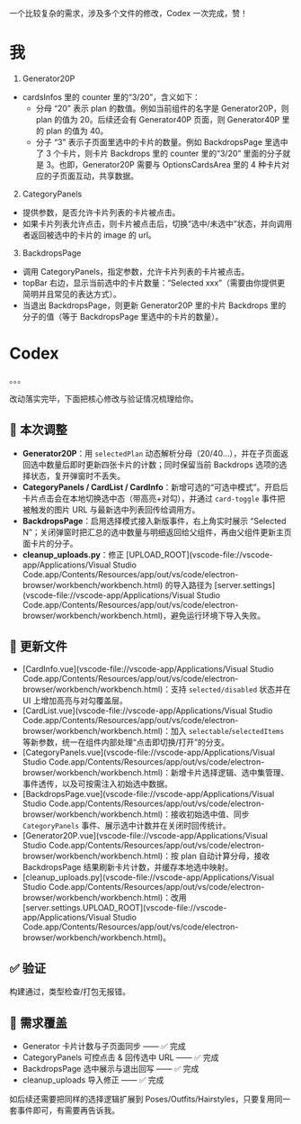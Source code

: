 一个比较复杂的需求，涉及多个文件的修改，Codex 一次完成，赞！



# 我

1. Generator20P
- cardsInfos 里的 counter 里的“3/20”，含义如下：
  - 分母 “20” 表示 plan 的数值。例如当前组件的名字是 Generator20P，则 plan 的值为 20。后续还会有 Generator40P 页面，则 Generator40P 里的 plan 的值为 40。
  - 分子 “3” 表示子页面里选中的卡片的数量。例如 BackdropsPage 里选中了 3 个卡片，则卡片 Backdrops 里的 counter 里的“3/20” 里面的分子就是 3。也即，Generator20P 需要与 OptionsCardsArea 里的 4 种卡片对应的子页面互动，共享数据。

2. CategoryPanels
- 提供参数，是否允许卡片列表的卡片被点击。
- 如果卡片列表允许点击，则卡片被点击后，切换“选中/未选中”状态，并向调用者返回被选中的卡片的 image 的 url。

3. BackdropsPage
- 调用 CategoryPanels，指定参数，允许卡片列表的卡片被点击。
- topBar 右边，显示当前选中的卡片数量：“Selected xxx”（需要由你提供更简明并且常见的表达方式）。
- 当退出 BackdropsPage，则更新 Generator20P 里的卡片 Backdrops 里的分子的值（等于 BackdropsPage 里选中的卡片的数量）。



# Codex

。。。

改动落实完毕，下面把核心修改与验证情况梳理给你。

## 🚀 本次调整

- **Generator20P**：用 `selectedPlan` 动态解析分母（20/40…），并在子页面返回选中数量后即时更新四张卡片的计数；同时保留当前 Backdrops 选项的选择状态，复开弹窗时不丢失。
- **CategoryPanels / CardList / CardInfo**：新增可选的“可选中模式”。开启后卡片点击会在本地切换选中态（带高亮+对勾），并通过 `card-toggle` 事件把被触发的图片 URL 与最新选中列表回传给调用方。
- **BackdropsPage**：启用选择模式接入新版事件，右上角实时展示 “Selected N”；关闭弹窗时把汇总的选中数量与明细返回给父组件，再由父组件更新主页面卡片的分子。
- **cleanup_uploads.py**：修正 [UPLOAD_ROOT](vscode-file://vscode-app/Applications/Visual Studio Code.app/Contents/Resources/app/out/vs/code/electron-browser/workbench/workbench.html) 的导入路径为 [server.settings](vscode-file://vscode-app/Applications/Visual Studio Code.app/Contents/Resources/app/out/vs/code/electron-browser/workbench/workbench.html)，避免运行环境下导入失败。

## 📁 更新文件

- [CardInfo.vue](vscode-file://vscode-app/Applications/Visual Studio Code.app/Contents/Resources/app/out/vs/code/electron-browser/workbench/workbench.html)：支持 `selected/disabled` 状态并在 UI 上增加高亮与对勾覆盖层。
- [CardList.vue](vscode-file://vscode-app/Applications/Visual Studio Code.app/Contents/Resources/app/out/vs/code/electron-browser/workbench/workbench.html)：加入 `selectable`/`selectedItems` 等新参数，统一在组件内部处理“点击即切换/打开”的分支。
- [CategoryPanels.vue](vscode-file://vscode-app/Applications/Visual Studio Code.app/Contents/Resources/app/out/vs/code/electron-browser/workbench/workbench.html)：新增卡片选择逻辑、选中集管理、事件透传，以及可按需注入初始选中数据。
- [BackdropsPage.vue](vscode-file://vscode-app/Applications/Visual Studio Code.app/Contents/Resources/app/out/vs/code/electron-browser/workbench/workbench.html)：接收初始选中值、同步 `CategoryPanels` 事件、展示选中计数并在关闭时回传统计。
- [Generator20P.vue](vscode-file://vscode-app/Applications/Visual Studio Code.app/Contents/Resources/app/out/vs/code/electron-browser/workbench/workbench.html)：按 plan 自动计算分母，接收 BackdropsPage 结果刷新卡片计数，并缓存本地选中映射。
- [cleanup_uploads.py](vscode-file://vscode-app/Applications/Visual Studio Code.app/Contents/Resources/app/out/vs/code/electron-browser/workbench/workbench.html)：改用 [server.settings.UPLOAD_ROOT](vscode-file://vscode-app/Applications/Visual Studio Code.app/Contents/Resources/app/out/vs/code/electron-browser/workbench/workbench.html)。

## ✅ 验证

构建通过，类型检查/打包无报错。

## 📌 需求覆盖

- Generator 卡片计数与子页面同步 —— ✅ 完成
- CategoryPanels 可控点击 & 回传选中 URL —— ✅ 完成
- BackdropsPage 选中展示与退出回写 —— ✅ 完成
- cleanup_uploads 导入修正 —— ✅ 完成

如后续还需要把同样的选择逻辑扩展到 Poses/Outfits/Hairstyles，只要复用同一套事件即可，有需要再告诉我。

